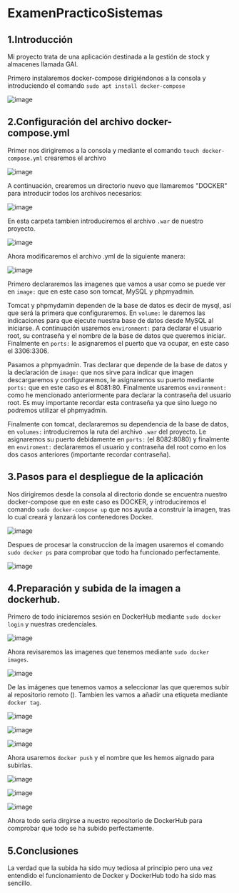 # ExamenPracticoSistemas

## 1.Introducción

Mi proyecto trata de una aplicación destinada a la gestión de stock y almacenes llamada GAI.

Primero instalaremos docker-compose dirigiéndonos a la consola y introduciendo el comando `sudo apt install docker-compose` 

![image](https://user-images.githubusercontent.com/91564872/172453616-d6ff7369-5903-4b01-8a52-b5730c37fca5.png)


## 2.Configuración del archivo docker-compose.yml

Primer nos dirigiremos a la consola y mediante el comando `touch docker-compose.yml` crearemos el archivo

![image](https://user-images.githubusercontent.com/91564872/172448561-caa60784-400c-4eb4-801b-fbd0a961c446.png)

A continuación, crearemos un directorio nuevo que llamaremos "DOCKER" para introducir todos los archivos necesarios:

![image](https://user-images.githubusercontent.com/91564872/172448999-e487dd26-e720-4f0b-9928-5ceb13f0dc93.png)

En esta carpeta tambien introduciremos el archivo `.war` de nuestro proyecto.

![image](https://user-images.githubusercontent.com/91564872/172453973-22343416-ccc9-41c0-bb30-935653f326d8.png)


Ahora modificaremos el archivo .yml de la siguiente manera:

![image](https://user-images.githubusercontent.com/91564872/172452469-8778260b-6478-441e-af83-7db1f98b37ac.png)

Primero declararemos las imagenes que vamos a usar como se puede ver en `image:` que en este caso son tomcat, MySQL y phpmyadmin. 

Tomcat y phpmydamin dependen de la base de datos es decir de mysql, así que será la primera que configuraremos. En `volume:` le daremos las indicaciones para que ejecute nuestra base de datos desde MySQL al iniciarse. A continuación usaremos `environment:` para declarar el usuario root, su contraseña y el nombre de la base de datos que queremos iniciar. Finalmente en `ports:` le asignaremos el puerto que va ocupar, en este caso el 3306:3306.

Pasamos a phpmyadmin. Tras declarar que depende de la base de datos y la declaración de `image:` que nos sirve para indicar que imagen descargaremos y configuraremos, le asignaremos su puerto mediante `ports:` que en este caso es el 8081:80. Finalmente usaremos `environment:` como he mencionado anteriormente para declarar la contraseña del usuario root. Es muy importante recordar esta contraseña ya que sino luego no podremos utilizar el phpmyadmin.

Finalmente con tomcat, declararemos su dependencia de la base de datos, en `volumes:` introduciremos la ruta del archivo `.war` del proyecto. Le asignaremos su puerto debidamente en `ports:` (el 8082:8080) y finalmente en `enviroment:` declararemos el usuario y contraseña del root como en los dos casos anteriores (importante recordar contraseña).

## 3.Pasos para el despliegue de la aplicación

Nos dirigiremos desde la consola al directorio donde se encuentra nuestro docker-compose que en este caso es DOCKER, y introduciremos el comando `sudo docker-compose up` que nos ayuda a construir la imagen, tras lo cual creará y lanzará los contenedores Docker.

![image](https://user-images.githubusercontent.com/91564872/172455258-1d602b8c-9268-4889-969b-765f0011891d.png)

Despues de procesar la construccion de la imagen usaremos el comando `sudo docker ps` para comprobar que todo ha funcionado perfectamente.

![image](https://user-images.githubusercontent.com/91564872/172455527-2d3ecf90-cb9c-4bd9-83c6-4055e30e837b.png)


## 4.Preparación y subida de la imagen a dockerhub.

Primero de todo iniciaremos sesión en DockerHub mediante `sudo docker login` y nuestras credenciales.

![image](https://user-images.githubusercontent.com/91564872/172456368-88805616-91af-434b-bd4c-878c2ef94d26.png)

Ahora revisaremos las imagenes que tenemos mediante `sudo docker images`.

![image](https://user-images.githubusercontent.com/91564872/172456582-f176a3fd-9859-4b97-8f2f-e4748b504336.png)

De las imágenes que tenemos vamos a seleccionar las que queremos subir al repositorio remoto (). Tambien les vamos a añadir una etiqueta mediante `docker tag`.

![image](https://user-images.githubusercontent.com/91564872/172457654-647861b1-d2ee-42cf-af21-1d5e485664e5.png)

![image](https://user-images.githubusercontent.com/91564872/172457611-902e9958-8b55-4074-987f-00854750fedb.png)

![image](https://user-images.githubusercontent.com/91564872/172457793-3f5d12b4-28d5-45bc-a54e-d7323578d455.png)

Ahora usaremos `docker push` y el nombre que les hemos aignado para subirlas.

![image](https://user-images.githubusercontent.com/91564872/172458108-2c24b416-1392-46d4-96ae-4a3dfdaef069.png)

![image](https://user-images.githubusercontent.com/91564872/172458176-0b15a439-6534-4480-8811-d422d011ce97.png)

![image](https://user-images.githubusercontent.com/91564872/172458321-edfcb85c-f9d0-4308-aa04-bd28b67a7aae.png)

Ahora todo seria dirgirse a nuestro repositorio de DockerHub para comprobar que todo se ha subido perfectamente.

## 5.Conclusiones

La verdad que la subida ha sido muy tediosa al principio pero una vez entendido el funcionamiento de Docker y DockerHub todo ha sido mas sencillo.
